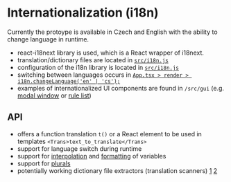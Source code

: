 # Internationalization (i18n)
Currently the protoype is available in Czech and English with the ability to change language in runtime.

- react-i18next library is used, which is a React wrapper of i18next.
- translation/dictionary files are located in [```src/i18n.js```](src/i18n.js)
- configuration of the i18n library is located in [```src/i18n.js```](src/i18n.js)
- switching between languages occurs in [```App.tsx > render > i18n.changeLanguage('en' | 'cs');```](src/App.tsx)
- examples of internationalized UI components are found in ```/src/gui``` (e.g. [modal window](src/gui/utils/Modal.tsx) or [rule list](src/gui/RulesList.tsx))

## API
- offers a function translation ```t()``` or a React element to be used in templates ```<Trans>text_to_translate</Trans>```
- support for language switch during runtime
- support for [interpolation](https://www.i18next.com/translation-function/interpolation) and [formatting](https://www.i18next.com/translation-function/formatting) of variables
- support for [plurals](https://www.i18next.com/translation-function/plurals)
- potentially working dictionary file extractors (translation scanners) [1](https://www.npmjs.com/package/i18next-extract-gettext) [2](https://github.com/i18next/i18next-scanner)